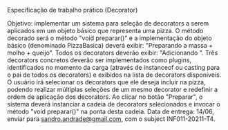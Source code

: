 Especificação de trabalho prático (Decorator)

Objetivo: implementar um sistema para seleção de decorators a serem aplicados em um objeto básico que representa uma pizza. O método decorado será o método "void preparar()" e a implementação do objeto básico (denominado PizzaBasica) deverá exibir: "Preparando a massa + molho + queijo". Todos os decorators deverão exibir: "Adicionando <ingrediente-do-decorator>". Três decorators concretos deverão ser implementados como plugins, identificados no momento da carga (através de instanceof ou casting para o pai de todos os decorators) e exibidos na lista de decorators disponíveis. O usuário irá selecionar os decorators que ele deseja incluir na pizza, podendo realizar múltiplas seleções de um mesmo decorator e redefinir a ordem de aplicação dos decorators. Ao clicar no botão "Preparar", o sistema deverá instanciar a cadeia de decorators selecionados e invocar o método "void preparar()" na ponta desta cadeia.
Data de entrega: 14/06, enviar para sandro.andrade@gmail.com, com o subject INF011-20211-T4.